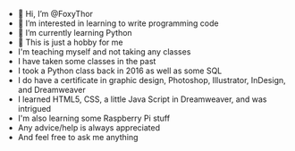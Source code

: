 - 👋 Hi, I’m @FoxyThor
- 👀 I’m interested in learning to write programming code
- 🌱 I’m currently learning Python
- 💞️ This is just a hobby for me
- I'm teaching myself and not taking any classes
- I have taken some classes in the past 
- I took a Python class back in 2016 as well as some SQL
- I do have a certificate in graphic design, Photoshop, Illustrator, InDesign, and Dreamweaver
- I learned HTML5, CSS, a little Java Script in Dreamweaver, and was intrigued
- I'm also learning some Raspberry Pi stuff
- Any advice/help is always appreciated
- And feel free to ask me anything

<!---
FoxyThor/FoxyThor is a ✨ special ✨ repository because its `README.md` (this file) appears on your GitHub profile.
You can click the Preview link to take a look at your changes.
--->
